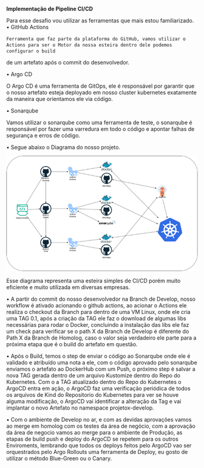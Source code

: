 **Implementação de Pipeline CI/CD**

Para esse desafio vou utilizar as ferramentas que mais estou familiarizado.
•	GitHub Actions

    Ferramenta que faz parte da plataforma do GitHub, vamos utilizar o Actions para ser o Motor da nossa esteira dentro dele podemos configurar o build 
de um artefato após o commit do desenvolvedor.

•	Argo CD

O Argo CD é uma ferramenta de GitOps, ele é responsável por garantir que o nosso artefato esteja deployado em nosso cluster kubernetes exatamente da maneira que orientamos ele 
via código.

•	Sonarqube

Vamos utilizar o sonarqube como uma ferramenta de teste, o sonarqube é responsável por fazer uma varredura em todo o código e apontar falhas de segurança e erros de código.

•	Segue abaixo o Diagrama do nosso projeto.

![alt text](workflow.png)

Esse diagrama representa uma esteira simples de CI/CD porém muito eficiente e muito utilizada em diversas empresas.
    
•	A partir do commit do nosso desenvolvedor na Branch de Develop, nosso workflow é ativado acionando o github actions, ao acionar o Actions ele realiza o checkout da Branch 
para dentro de uma VM Linux, onde ele cria uma TAG 0.1, após a criação da TAG ele faz o download de algumas libs necessárias para rodar o Docker, concluindo a instalação das 
libs ele faz um check para verificar se o path X da Branch de Develop é diferente do Path X da Branch de Homolog, caso o valor seja verdadeiro ele parte para a próxima etapa 
que é o build do artefato em questão.

•	Após o Build, temos o step de enviar o código ao Sonarqube onde ele é validado e atribuído uma nota a ele, com o código aprovado pelo sonarqube enviamos o artefato ao 
DockerHub com um Push, o próximo step é salvar a nova TAG gerada dentro de um arquivo Kustomize dentro do Repo do Kubernetes.
Com o a TAG atualizado dentro do Repo do Kubernetes o ArgoCD entra em ação, o ArgoCD faz uma verificação periódica de todos os arquivos de Kind do Repositorio do Kubernetes 
para ver se houve alguma modificação, o ArgoCD vai identificar a alteração da Tag e vai implantar o novo Artefato no namespace projetox-develop.

•	Com o ambiente de Develop no ar, e com as devidas aprovações vamos ao merge em homolog com os testes da área de negócio, com a aprovação da área de negocio vamos ao merge 
para o ambiente de Produção, as etapas de build push e deploy do ArgoCD se repetem para os outros Enviroments, lembrando que todos os deploys feitos pelo ArgoCD vao ser 
orquestrados pelo Argo Rollouts uma ferramenta de Deploy, eu gosto de utilizar o método Blue-Green ou o Canary.

